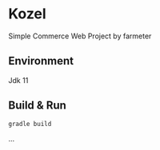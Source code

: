 # Kozel
Simple Commerce Web Project by farmeter

## Environment
Jdk 11

## Build & Run
```
gradle build
```
...

